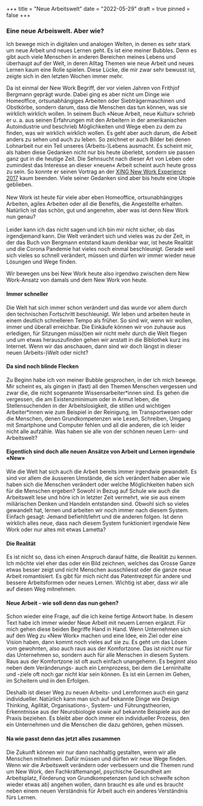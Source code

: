+++
title = "Neue Arbeitswelt"
date = "2022-05-29"
draft = true
pinned = false
+++
### Eine neue Arbeiswelt. Aber wie?

Ich bewege mich in digitalen und analogen Welten, in denen es sehr stark um neue Arbeit und neues Lernen geht. Es ist eine meiner Bubbles. Denn es gibt auch viele Menschen in anderen Bereichen meines Lebens und überhaupt auf der Welt, in deren Alltag Themen wie neue Arbeit und neues Lernen kaum eine Rolle spielen. Diese Lücke, die mir zwar sehr bewusst ist, zeigte sich in den letzten Wochen immer mehr. 

Da ist einmal der New Work Begriff, der vor vielen Jahren von Frithjof Bergmann geprägt wurde. Dabei ging es aber nicht um Dinge wie Homeoffice, ortsunabhängiges Arbeiten oder Siebträgermaschinen und Obstkörbe, sondern darum, dass die Menschen das tun können, was sie wirklich wirklich wollen. In seinem Buch «Neue Arbeit, neue Kultur» schrieb er u. a. aus seinen Erfahrungen mit den Arbeitern in der amerikanischen Autoindustrie und beschrieb Möglichkeiten und Wege eben zu dem zu finden, was wir wirklich wirklich wollen. Es geht aber auch darum, die Arbeit anders zu sehen und auch zu leben. So zeichnet er auch Bilder bei denen Lohnarbeit nur ein Teil unseres (Arbeits-)Lebens ausmacht. Es scheint mir, als haben diese Gedanken nicht nur bis heute überlebt, sondern sie passen ganz gut in die heutige Zeit. Die Sehnsucht nach dieser Art von Leben oder zumindest das Interesse an dieser «neuen« Arbeit scheint auch heute gross zu sein. So konnte er seinen Vortrag an der [XING New Work Experience 2017](https://www.youtube.com/watch?v=29IoGFD86QM) kaum beenden. Viele seiner Gedanken sind aber bis heute eine Utopie geblieben. \
\
New Work ist heute für viele aber eben Homeoffice, ortsunabhängiges Arbeiten, agiles Arbeiten oder all die Benefits, die Angestellte erhalten. Natürlich ist das schön, gut und angenehm, aber was ist denn New Work nun genau? \
\
Leider kann ich das nicht sagen und ich bin mir nicht sicher, ob das irgendjemand kann. Die Welt verändert sich und vieles was zu der Zeit, in der das Buch von Bergmann entstand kaum denkbar war, ist heute Realität und die Corona Pandemie hat vieles noch einmal beschleunigt. Gerade weil sich vieles so schnell verändert, müssen und dürfen wir immer wieder neue Lösungen und Wege finden.

Wir bewegen uns bei New Work heute also irgendwo zwischen dem New Work-Ansatz von damals und dem New Work von heute. 

#### Immer schneller

Die Welt hat sich immer schon verändert und das wurde vor allem durch den technischen Fortschritt beschleunigt. Wir leben und arbeiten heute in einem deutlich schnelleren Tempo als früher. So sind wir, wenn wir wollen, immer und überall erreichbar. Die Einkäufe können wir von zuhause aus erledigen, für Sitzungen müss(t)en wir nicht mehr durch die Welt fliegen und um etwas herauszufinden gehen wir anstatt in die Bibliothek kurz ins Internet. Wenn wir das anschauen, dann sind wir doch längst in dieser neuen (Arbeits-)Welt oder nicht?

#### Da sind noch blinde Flecken

Zu Beginn habe ich von meiner Bubble gesprochen, in der ich mich bewege. Mir scheint es, als gingen in (fast) all den Themen Menschen vergessen und zwar die, die nicht sogenannte Wissensarbeiter\*innen sind. Es gehen die vergessen, die am Existenzminimum oder in Armut leben, die Stellensuchenden in der Arbeitslosigkeit, die stillen und wichtigen Arbeiter\*innen wie zum Beispiel in der Reinigung, im Transportwesen oder die Menschen, denen Grundkompetenzen wie Lesen, Schreiben, Umgang mit Smartphone und Computer fehlen und all die anderen, die ich leider nicht alle aufzähle. Was haben sie alle von der schönen neuen Lern- und Arbeitswelt?

#### Eigentlich sind doch alle neuen Ansätze von Arbeit und Lernen irgendwie «New»

Wie die Welt hat sich auch die Arbeit bereits immer irgendwie gewandelt. Es sind vor allem die äusseren Umstände, die sich verändert haben aber wie haben sich die Menschen verändert oder welche Möglichkeiten haben sich für die Menschen ergeben? Sowohl in Bezug auf Schule wie auch die Arbeitswelt lese und höre ich in letzter Zeit vermehrt, wie sie aus einem miliärischen Denken und Handeln entstanden sind. Obwohl sich so vieles gewandelt hat, lernen und arbeiten wir noch immer nach diesem System. Einfach gesagt: Jemand befiehlt/lehrt und die anderen folgen. Ist denn wirklich alles neue, dass nach diesem System funktioniert irgendwie New Work oder nur altes mit etwas Lametta?

#### Die Realität

Es ist nicht so, dass ich einen Anspruch darauf hätte, die Realität zu kennen. Ich möchte viel eher das oder ein Bild zeichnen, welches das Grosse Ganze etwas besser zeigt und nicht Menschen ausschliesst oder die ganze neue Arbeit romantisiert. Es gibt für mich nicht das Patentrezept für andere und bessere Arbeitsformen oder neues Lernen. Wichtig ist aber, dass wir alle auf diesen Weg mitnehmen. 

#### Neue Arbeit - wie soll denn das nun gehen?

Schon wieder eine Frage, auf die ich keine fertige Antwort habe. In diesem Text habe ich immer wieder Neue Arbeit mit neuem Lernen ergänzt. Für mich gehen diese beiden Begriffe Hand in Hand. Wenn Unternehmen sich auf den Weg zu «New Work» machen und eine Idee, ein Ziel oder eine Vision haben, dann kommt noch vieles auf sie zu. Es geht um das Lösen vom gewohnten, also auch raus aus der Komfortzone. Das ist nicht nur für das Unternehmen so, sondern auch für alle Menschen in diesem System. Raus aus der Komfortzone ist oft auch einfach unangehemn. Es beginnt also neben dem Veränderungs- auch ein Lernprozess, bei dem die Lerninhalte und -ziele oft noch gar nicht klar sein können. Es ist ein Lernen im Gehen, im Scheitern und in den Erfolgen. 

Deshalb ist dieser Weg zu neuen Arbeits- und Lernformen auch ein ganz individueller. Natürlich kann man sich auf bekannte Dinge wie Design Thinking, Agilität, Organisations-, System- und Führungstheorien, Erkenntnisse aus der Neurobiologie sowie auf bekannte Beispiele aus der Praxis beziehen. Es bleibt aber doch immer ein individueller Prozess, den ein Unternehmen und die Menschen die dazu gehören, gehen müssen. 

#### Na wie passt denn das jetzt alles zusammen

Die Zukunft können wir nur dann nachhaltig gestalten, wenn wir alle Menschen mitnehmen. Dafür müssen und dürfen wir neue Wege finden. Wenn wir die Arbeitswelt verändern oder verbessern und die Themen rund um New Work, den Fachkräftemangel, psychische Gesundheit am Arbeitsplatz, Förderung von Grundkompetenzen (und ich schweife schon wieder etwas ab) angehen wollen, dann braucht es alle und es braucht neben einem neuen Verständnis für Arbeit auch ein anderes Verständnis fürs Lernen.